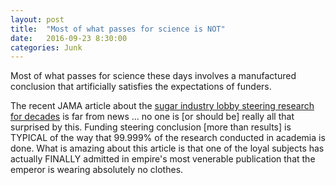 ```yaml
---
layout: post
title:  "Most of what passes for science is NOT"
date:   2016-09-23 8:30:00
categories: Junk
---
```

Most of what passes for science these days involves a manufactured conclusion that artificially satisfies the expectations of funders.  

The recent JAMA article about the [sugar industry lobby steering research for decades](http://archinte.jamanetwork.com/article.aspx?articleid=2548255) is far from news ... no one is [or should be] really all that surprised by this.  Funding steering conclusion [more than results] is TYPICAL of the way that 99.999% of the research conducted in academia is done. What is amazing about this article is that one of the loyal subjects has actually FINALLY admitted in empire's most venerable publication that the emperor is wearing absolutely no clothes.
